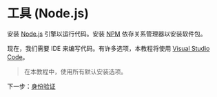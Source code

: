 # 工具 (Node.js)

安装 [Node.js](http://nodejs.org) 引擎以运行代码。安装 [NPM](https://www.npmjs.com/get-npm) 依存关系管理器以安装软件包。

现在，我们需要 IDE 来编写代码。有许多选项，本教程将使用 [Visual Studio Code](https://code.visualstudio.com/)。

> 在本教程中，使用所有默认安装选项。

下一步：[身份验证](/zh-CN/oauth/)